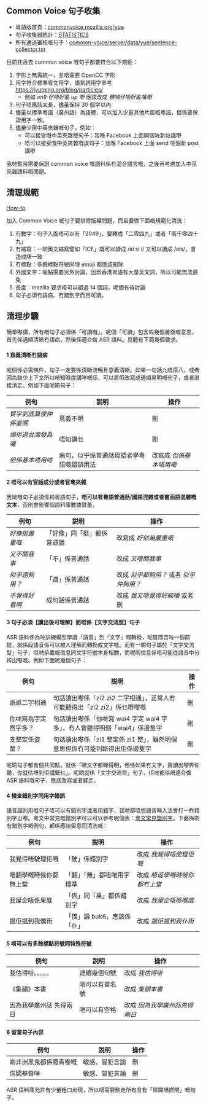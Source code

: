 ## Common Voice 句子收集

- 粵語版首頁：[commonvoice.mozilla.org/yue](https://commonvoice.mozilla.org/yue)
- 句子收集器統計：[STATISTICS](https://commonvoice.mozilla.org/sentence-collector/#/yue/stats)
- 所有通過審核嘅句子：[common-voice/server/data/yue/sentence-collector.txt](https://github.com/common-voice/common-voice/blob/main/server/data/yue/sentence-collector.txt)

目前抌落去 common voice 嘅句子都要符合以下規範：

1. 字形上無需統一，並唔需要 OpenCC 字形
2. 用字符合標準粵文用字，語氣詞用字參考 https://jyutping.org/blog/particles/
   - 例如 _on9 仔唔好亂 up 嘢_ 應該改成 _戇鳩仔唔好亂噏嘢_
3. 句子唔應該太長，儘量保持 30 個字以內
4. 儘量以標準粵語（廣州話）為語體，可以加入少量其他片區嘅粵語，但係要保證用字一致。
5. 儘量少用中英夾雜嘅句子，例如：
   - 可以接受嘅中英夾雜嘅句子：我喺 Facebook 上面開個咗新帖講嘢
   - 唔可以接受嘅中英夾雜嘅誒句子：我喺 Facebook 上面 send 咗個新 post 講嘢

我哋暫時需要保證 common voice 嘅語料係冇混合語言嘅，之後再考慮加入中英夾雜語料嘅問題。

## 清理規範

[How-to](https://commonvoice.mozilla.org/sentence-collector/#/how-to)

加入 Common Voice 嘅句子要排除版權問題，而且要做下面嘅規範化清洗：

1. 冇數字：句子入面唔可以有「2049」，要轉成「二零四九」或者「兩千零四十九」
2. 冇縮寫：一啲英文縮寫譬如「ICE」既可以讀成 /ai si i/ 又可以讀成 /ais/，會造成唔一致
3. 冇標點：多餘標點符號同埋 emoji 都應該刪除
4. 外國文字：呢點需要另外討論，因爲香港粵語有大量英文詞，所以可能無法避免
5. 長度：mozilla 要求唔可以超過 14 個詞，呢個有待討論
6. 句子必須冇語病、冇錯別字而且可讀。

## 清理步驟

簡單嚟講，所有嘅句子必須係「可讀嘅」。呢個「可讀」包含咗幾個層面嘅意思，首先係通順清晰冇語病，然後係適合做 ASR 語料。具體有下面幾個要求。

#### 1 意義清晰冇語病

呢個係必需條件，句子一定要係清晰流暢且意義清晰。如果一句話九唔搭八，或者因為缺少上下文所以唔知喺度講咩嘅話，可以將佢改寫成通順易明嘅句子，或者直接清走。例如下面呢啲句子：

| 例句                   | 説明                                     | 操作                    |
| ---------------------- | ---------------------------------------- | ----------------------- |
| _貿字到底算侯仲係豪啊_ | 意義不明                                 | 刪                      |
| _焗佢過台灣發為囉_     | 唔知講乜                                 | 刪                      |
| _但係基本唔用咗_       | 病句，似乎係普通話母語者學粵語嘅錯誤用法 | 改寫成 _但係基本唔用嘞_ |

#### 2 唔可以有官話成分或者官粵夾雜

我哋嘅句子必須係純粵語句子，**唔可以有粵語普通話/國語混雜或者書面語混雜嘅文本**，否則會影響個語料庫數據質量。

| 例句           | 説明                       | 操作                                    |
| -------------- | -------------------------- | --------------------------------------- |
| _好像挺嚴重嘅_ | 「好像」同「挺」都係普通話 | 改寫成 _好似幾嚴重嘅_                   |
| _又不關我事_   | 「不」係普通話             | 改成 _又唔關我事_                       |
| _似乎還夠用？_ | 「還」係普通話             | 改成 _似乎都夠用？_ 或者 _似乎仲夠用？_ |
| _不覺得好看啊_ | 成句話係普通話             | 改成 _我又唔覺得好睇噃_ 或者刪          |

#### 3 句子必須【讀出後可理解】而唔係【文字交流型】句子

ASR 語料係為咗訓練模型學識「語音」到「文字」嘅轉換，呢度隱含咗一個前提，就係段語音係可以被人理解而轉換成文字嘅。而有一啲句子屬於「文字交流型」句子，佢哋承載嘅信息同文字符號本身相關，而呢啲信息係唔可能從語音中分辨出嚟嘅。例如下面呢幾個句子：

| 例句                 | 説明                                                                        | 操作 |
| -------------------- | --------------------------------------------------------------------------- | ---- |
| 祇祗二字相通         | 句話讀出嚟係「zi2 zi2 二字相通」，正常人冇可能聽得出「zi2 zi2」係乜嘢嚟嘅   | 刪   |
| 你哋寫為字定爲字多？ | 句話讀出嚟係「你哋寫 wai4 字定 wai4 字多」，冇人會聽得明個「wai4」係邊隻字  | 刪   |
| 支整定係姿整？       | 句話讀出嚟係「zi1 整定係 zi1 整」，雖然明個意思但係冇可能判斷得出佢係邊隻字 | 刪   |

呢啲句子都有個共同點，就係「睇文字都睇得明，但係如果冇文字，齋讀出嚟畀你聽，你就估唔到佢講緊乜」。呢啲就係「文字交流型」句子，佢哋都係唔適合做 ASR 語料嘅句子，應該改寫或者鏟走。

#### 4 檢查錯別字同用字錯誤

語音識別用嘅句子唔可以有錯別字或者用錯字，我哋都唔想語音輸入法會打一柞錯別字出嚟。粵文中常見嘅錯別字可以可以參考呢個表：[粵文常見錯別字](https://jyutping.org/blog/typo/)。下面係啲有錯別字嘅例句，都係應該留意同清洗嘅：

| 例句                   | 説明                        | 操作                          |
| ---------------------- | --------------------------- | ----------------------------- |
| 我覺得唔駛理佢嘅       | 「駛」係錯別字              | 改成 _我覺得唔使理佢嘅_       |
| 唔翻學嘅時候你都無上堂 | 「翻」「無」都唔啱用字標準  | 改成 _唔返學嘅時候你都冇上堂_ |
| 我屋企唔係果度         | 「係」同「果」都係錯別字    | 改成 _我屋企唔喺嗰度_         |
| 揾佢揾到我僕街         | 「僕」讀 buk6，應該係「仆」 | 改成 _揾佢揾到我仆街_         |

#### 5 唔可以有多餘標點符號同特殊符號

| 例句                    | 説明           | 操作                          |
| ----------------------- | -------------- | ----------------------------- |
| 我估得啩。。。。。      | 連續幾個句號   | 改成 _我估得啩_               |
| 《集韻》本書            | 唔可以有書名號 | 改成 _集韻本書_               |
| 因為我學廣州話 先得兩日 | 唔可以有空格   | 改成 _因為我學廣州話先得兩日_ |

#### 6 留意句子內容

| 例句                   | 説明           | 操作 |
| ---------------------- | -------------- | ---- |
| 啲非洲黑鬼都係廢青嚟嘅 | 敏感、冒犯言論 | 刪   |
| 信閪基督咩             | 敏感、冒犯言論 | 刪   |

ASR 語料庫允許有少量粗口出現，所以唔需要刪走所有含有「屌閪鳩撚𨳍」嘅句子。

